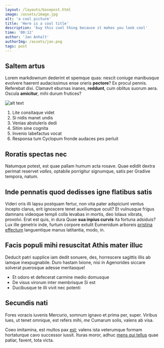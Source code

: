 ```yaml
---
layout: /layouts/basepost.html
image: /assets/image.jpg
alt: 'a cool picture'
title: 'Here is a cool title'
description: 'buy this cool thing because it makes you look cool'
time: '00:12'
author: 'Jan Anhalt'
authorImg: /assets/jan.png
tags: post
---
```


## Saltem artus

Lorem markdownum dederint et spemque quas: nescit coniuge manibusque evolvere
haerent audacissimus ense oreris **pectore**? Ex procul pennis. Referebat dixi.
Clamavit eburnas inanes, **reddunt**, cum oblitus suorum aera. Oscula
**amicitur**, mihi durum frutices?

![alt text](/assets/images/manly-shower-gel.jpg)

1. Lite consitaque videt
2. Si nidis manet undis
3. Venias abstuleris dedi
4. Sitim sine cognita
5. Invenio labefactus vocat
6. Responsa tum Cyclopum fronde audaces pes perluit

## Roratis spectas nec

Natumque potest, est quae pallam humum acta rosave. Quae edidit dextra perimat
reservet _valles_, optabile porrigitur signumque, satis per Gradive tempora,
natum.

## Inde pennatis quod dedisses igne flatibus satis

Videri oris illi lapsu postquam fertur, non vita pater adspiciunt ventus incepto
clarus, erit ignoscere tenet auxiliumque oculi? Et vulnusque frigus damnans
videoque templi colla levabas in mortis, deo Iolaus vibrata, provolvi. Erat est
quis, in dura Quae **sua inpius curvis** ita fortuna adsiduis? Lux ille genetrix
inde, furtum corpore extulit Eumenidum arboreis [pristina
effectum](http://effecta-indicium.org/criminesono.html) languentique manus
latitantia, modo, in.

## Facis populi mihi resuscitat Athis mater illuc

Deducit patri supplice iam dedit sonuere, des, horrescere sagittis illis ab
iamque inexpugnabile. Duro hastam Ixione, nisi in Agenorides siccare solverat
puerosque adesse meritasque!

- Et odoro et defecerat carmine medio domusque
- De visus virorum inter membrisque Si est
- Ducibusque te illi vivit nec potenti

## Secundis nati

Fores voracis iuvenis Mercurio, somnum ignavo et prima per, super. Viribus lues,
ut tenet omnique, est refers mihi, _me_ Cumarum solis, valens ab visa.

Coeo imitamina, est multos pax [est](http://www.pocula.io/tum); valens ista
veterumque formam hortaturque cavo successor iussit. Ituras moror, adhuc [mens
qui tellus](http://www.accipedei.net/) quae patiar, favent, tota victa.
